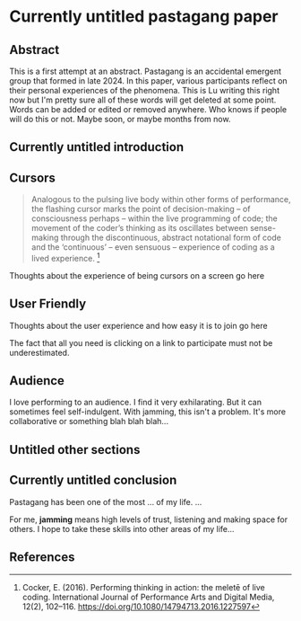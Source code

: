 # Currently untitled pastagang paper

## Abstract

This is a first attempt at an abstract. Pastagang is an accidental emergent group that formed in late 2024. In this paper, various participants reflect on their personal experiences of the phenomena. This is Lu writing this right now but I'm pretty sure all of these words will get deleted at some point. Words can be added or edited or removed anywhere. Who knows if people will do this or not. Maybe soon, or maybe months from now.

## Currently untitled introduction

## Cursors

> Analogous to the pulsing live body within other forms of performance, the flashing cursor marks the point of decision-making – of consciousness perhaps – within the live programming of code; the movement of the coder’s thinking as its oscillates between sense-making through the discontinuous, abstract notational form of code and the ‘continuous’ – even sensuous – experience of coding as a lived experience.
> [^cocker2016]

Thoughts about the experience of being cursors on a screen go here

## User Friendly

Thoughts about the user experience and how easy it is to join go here

The fact that all you need is clicking on a link to participate must not be underestimated.

## Audience

I love performing to an audience. I find it very exhilarating. But it can sometimes feel self-indulgent. With jamming, this isn't a problem. It's more collaborative or something blah blah blah...

## Untitled other sections 

## Currently untitled conclusion 

Pastagang has been one of the most ... of my life. ...

For me, **jamming** means high levels of trust, listening and making space for others. I hope to take these skills into other areas of my life...

## References

[^website]: [Pastagang website](https://pastagang.cc)
[^nudel]: [Nudel](https://nudel.cc)
[^cocker2016]: Cocker, E. (2016). Performing thinking in action: the meletē of live coding. International Journal of Performance Arts and Digital Media, 12(2), 102–116. https://doi.org/10.1080/14794713.2016.1227597
